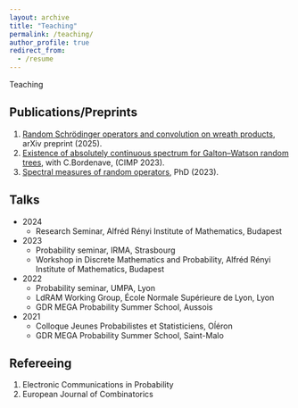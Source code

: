 ```yaml
---
layout: archive
title: "Teaching"
permalink: /teaching/
author_profile: true
redirect_from:
  - /resume
---
```


Teaching

Publications/Preprints
------

1. [Random Schrödinger operators and convolution on wreath products](https://arxiv.org/), arXiv preprint (2025).
1. [Existence of absolutely continuous spectrum for Galton–Watson random trees](https://link.springer.com/article/10.1007/s00220-023-04798-3), with C.Bordenave, (CIMP 2023).
1. [Spectral measures of random operators](/files/these.pdf), PhD (2023).

Talks
------
* 2024
  * Research Seminar, Alfréd Rényi Institute of Mathematics, Budapest
* 2023
  * Probability seminar, IRMA, Strasbourg
  * Workshop in Discrete Mathematics and Probability, Alfréd Rényi Institute of Mathematics, Budapest
* 2022
  * Probability seminar, UMPA, Lyon
  * LdRAM Working Group, École Normale Supérieure de Lyon, Lyon
  * GDR MEGA Probability Summer School, Aussois
* 2021
  * Colloque Jeunes Probabilistes et Statisticiens, Oĺéron
  * GDR MEGA Probability Summer School, Saint-Malo



Refereeing
------
1. Electronic Communications in Probability
1. European Journal of Combinatorics 

